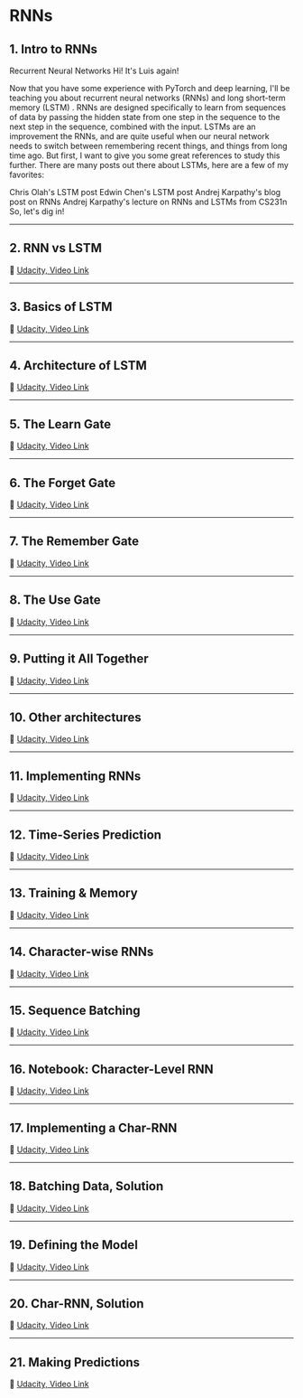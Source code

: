 # RNNs

## **1. Intro to RNNs**

Recurrent Neural Networks
Hi! It's Luis again!

Now that you have some experience with PyTorch and deep learning, I'll be teaching you about recurrent neural networks (RNNs) and long short-term memory (LSTM) . RNNs are designed specifically to learn from sequences of data by passing the hidden state from one step in the sequence to the next step in the sequence, combined with the input. LSTMs are an improvement the RNNs, and are quite useful when our neural network needs to switch between remembering recent things, and things from long time ago. But first, I want to give you some great references to study this further. There are many posts out there about LSTMs, here are a few of my favorites:

Chris Olah's LSTM post
Edwin Chen's LSTM post
Andrej Karpathy's blog post on RNNs
Andrej Karpathy's lecture on RNNs and LSTMs from CS231n
So, let's dig in!

---

## **2. RNN vs LSTM**

🎥 [Udacity, Video Link](https://youtu.be/70MgF-IwAr8)

---

## **3. Basics of LSTM**

🎥 [Udacity, Video Link](https://youtu.be/gjb68a4XsqE)

---

## **4. Architecture of LSTM**

🎥 [Udacity, Video Link](https://youtu.be/ycwthhdx8ws)

---

## **5. The Learn Gate**

🎥 [Udacity, Video Link](https://youtu.be/aVHVI7ovbHY)

---

## **6. The Forget Gate**

🎥 [Udacity, Video Link](https://youtu.be/iWxpfxLUPSU)

---

## **7. The Remember Gate**

🎥 [Udacity, Video Link](https://youtu.be/0qlm86HaXuU)

---

## **8. The Use Gate**

🎥 [Udacity, Video Link](https://youtu.be/5Ifolm1jTdY)

---

## **9. Putting it All Together**

🎥 [Udacity, Video Link](https://youtu.be/IF8FlKW-Zo0)

---

## **10. Other architectures**

🎥 [Udacity, Video Link](https://youtu.be/MsxFDuYlTuQ)

---

## **11. Implementing RNNs**

🎥 [Udacity, Video Link]()

---

## **12. Time-Series Prediction**

🎥 [Udacity, Video Link]()

---

## **13. Training & Memory**

🎥 [Udacity, Video Link]()

---

## **14. Character-wise RNNs**

🎥 [Udacity, Video Link]()

---

## **15. Sequence Batching**

🎥 [Udacity, Video Link]()

---

## **16. Notebook: Character-Level RNN**

🎥 [Udacity, Video Link]()

---

## **17. Implementing a Char-RNN**

🎥 [Udacity, Video Link]()

---

## **18. Batching Data, Solution**

🎥 [Udacity, Video Link]()

---

## **19. Defining the Model**

🎥 [Udacity, Video Link]()

---

## **20. Char-RNN, Solution**

🎥 [Udacity, Video Link]()

---

## **21. Making Predictions**

🎥 [Udacity, Video Link]()
